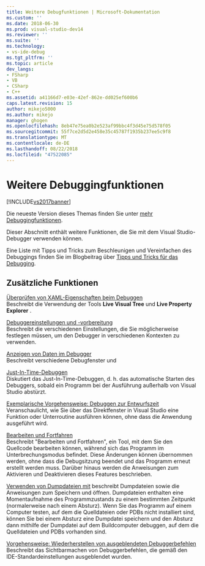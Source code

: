 ```yaml
---
title: Weitere Debugfunktionen | Microsoft-Dokumentation
ms.custom: ''
ms.date: 2018-06-30
ms.prod: visual-studio-dev14
ms.reviewer: ''
ms.suite: ''
ms.technology:
- vs-ide-debug
ms.tgt_pltfrm: ''
ms.topic: article
dev_langs:
- FSharp
- VB
- CSharp
- C++
ms.assetid: a41166d7-e03e-42ef-862e-dd025ef600b6
caps.latest.revision: 15
author: mikejo5000
ms.author: mikejo
manager: ghogen
ms.openlocfilehash: 8eb47e75ea0b2e523af99bbc4f3d45e75d578f05
ms.sourcegitcommit: 55f7ce2d5d2e458e35c45787f1935b237ee5c9f8
ms.translationtype: MT
ms.contentlocale: de-DE
ms.lasthandoff: 08/22/2018
ms.locfileid: "47522085"
---
```

# <a name="more-debugging-features"></a>Weitere Debuggingfunktionen
[!INCLUDE[vs2017banner](../includes/vs2017banner.md)]

Die neueste Version dieses Themas finden Sie unter [mehr Debuggingfunktionen](https://docs.microsoft.com/visualstudio/debugger/more-debugging-features).  
  
Dieser Abschnitt enthält weitere Funktionen, die Sie mit dem Visual Studio-Debugger verwenden können.  
  
 Eine Liste mit Tipps und Tricks zum Beschleunigen und Vereinfachen des Debuggings finden Sie im Blogbeitrag über [Tipps und Tricks für das Debugging](http://blogs.msdn.com/b/visualstudio/archive/2015/05/22/debugging-tips-and-tricks.aspx).  
  
## <a name="additional-features"></a>Zusätzliche Funktionen  
 [Überprüfen von XAML-Eigenschaften beim Debuggen](../debugger/inspect-xaml-properties-while-debugging.md)  
 Beschreibt die Verwendung der Tools **Live Visual Tree** und **Live Property Explorer** .  
  
 [Debuggereinstellungen und -vorbereitung](../debugger/debugger-settings-and-preparation.md)  
 Beschreibt die verschiedenen Einstellungen, die Sie möglicherweise festlegen müssen, um den Debugger in verschiedenen Kontexten zu verwenden.  
  
 [Anzeigen von Daten im Debugger](../debugger/viewing-data-in-the-debugger.md)  
 Beschreibt verschiedene Debugfenster und  
  
 [Just-In-Time-Debuggen](../debugger/just-in-time-debugging-in-visual-studio.md)  
 Diskutiert das Just-In-Time-Debuggen, d. h. das automatische Starten des Debuggers, sobald ein Programm bei der Ausführung außerhalb von Visual Studio abstürzt.  
  
 [Exemplarische Vorgehensweise: Debuggen zur Entwurfszeit](../debugger/walkthrough-debugging-at-design-time.md)  
 Veranschaulicht, wie Sie über das Direktfenster in Visual Studio eine Funktion oder Unterroutine ausführen können, ohne dass die Anwendung ausgeführt wird. 
  
 [Bearbeiten und Fortfahren](../debugger/edit-and-continue.md)  
 Beschreibt "Bearbeiten und Fortfahren", ein Tool, mit dem Sie den Quellcode bearbeiten können, während sich das Programm im Unterbrechungsmodus befindet. Diese Änderungen können übernommen werden, ohne dass die Debugsitzung beendet und das Programm erneut erstellt werden muss. Darüber hinaus werden die Anweisungen zum Aktivieren und Deaktivieren dieses Features beschrieben.  
  
 [Verwenden von Dumpdateien mit](../debugger/using-dump-files.md) beschreibt Dumpdateien sowie die Anweisungen zum Speichern und öffnen. Dumpdateien enthalten eine Momentaufnahme des Programmzustands zu einem bestimmten Zeitpunkt (normalerweise nach einem Absturz). Wenn Sie das Programm auf einem Computer testen, auf dem die Quelldateien oder PDBs nicht installiert sind, können Sie bei einem Absturz eine Dumpdatei speichern und den Absturz dann mithilfe der Dumpdatei auf dem Buildcomputer debuggen, auf dem die Quelldateien und PDBs vorhanden sind. 
  
 [Vorgehensweise: Wiederherstellen von ausgeblendeten Debuggerbefehlen](../debugger/how-to-restore-hidden-debugger-commands.md)  
 Beschreibt das Sichtbarmachen von Debuggerbefehlen, die gemäß den IDE-Standardeinstellungen ausgeblendet wurden.



